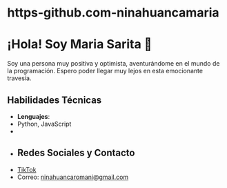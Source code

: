 # https-github.com-ninahuancamaria
# ¡Hola! Soy Maria Sarita 👋

Soy una persona muy positiva y optimista, aventurándome en el mundo de la programación. Espero poder llegar muy lejos en esta emocionante travesía.

## Habilidades Técnicas
- **Lenguajes**:
-  Python, JavaScript
-  
- ## Redes Sociales y Contacto
- [TikTok](https://www.tiktok.com/@maria..sarita?is_from_webapp=1&sender_device=pc)
- Correo: [ninahuancaromani@gmail.com](mailto:ninahuancaromani@gmail.com)
